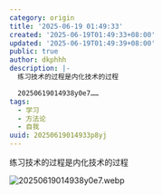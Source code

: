 ```yaml
---
category: origin
title: '2025-06-19 01:49:33'
created: '2025-06-19T01:49:33+08:00'
updated: '2025-06-19T01:49:39+08:00'
public: true
author: dkphhh
description: |-
  练习技术的过程是内化技术的过程

  20250619014938y0e7……
tags:
  - 学习
  - 方法论
  - 自我
uuid: 20250619014933p8yj
---
```


练习技术的过程是内化技术的过程

![20250619014938y0e7.webp](https://img.dkphhh.me/20250619014938y0e7.webp)
